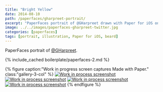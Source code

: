 ```yaml
---
title: "Bright Yellow"
date: 2014-08-10
path: /paperfaces/gharpreet-portrait/
excerpt: "PaperFaces portrait of @GHarpreet drawn with Paper for iOS on an iPad."
image: ../../images/paperfaces-gharpreet-twitter.jpg
categories: [paperfaces]
tags: [portrait, illustration, Paper for iOS, beard]
---
```


PaperFaces portrait of [@GHarpreet](https://twitter.com/gharpreet).

{% include_cached boilerplate/paperfaces-2.md %}

{% figure caption:"Work in progress screen captures Made with Paper." class:"gallery-3-col" %}
[![Work in process screenshot](../../images/paperfaces-gharpreet-process-1-600.jpg)](../../images/paperfaces-gharpreet-process-1-lg.jpg) [![Work in process screenshot](../../images/paperfaces-gharpreet-process-2-600.jpg)](../../images/paperfaces-gharpreet-process-2-lg.jpg) [![Work in process screenshot](../../images/paperfaces-gharpreet-process-3-600.jpg)](../../images/paperfaces-gharpreet-process-3-lg.jpg) [![Work in process screenshot](../../images/paperfaces-gharpreet-process-4-600.jpg)](../../images/paperfaces-gharpreet-process-4-lg.jpg)
{% endfigure %}
